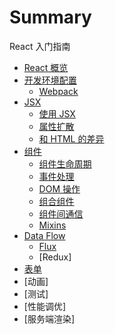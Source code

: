 # Summary

React 入门指南

- [React 概览](introduction.md)
- [开发环境配置](environment.md)
  - [Webpack](webpack.md)
- [JSX](jsx.md)
  - [使用 JSX](jsx-in-depth.md)
  - [属性扩散](jsx-spread-attributes.md)
  - [和 HTML 的差异](jsx-gotchas.md)
- [组件](component.md)
  - [组件生命周期](component-lifecycle.md)
  - [事件处理](events.md)
  - [DOM 操作](dom.md)
  - [组合组件](component-compose.md)
  - [组件间通信](component-communicate.md)
  - [Mixins](mixin.md)
- [Data Flow](data-flow.md)
  - [Flux](flux.md)
  - [Redux]
- [表单](forms.md)
- [动画]
- [测试]
- [性能调优]
- [服务端渲染]
